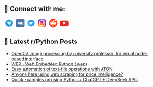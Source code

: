## 🔎 Connect with me:
[<img src="https://github.com/bullbesh/bullbesh/blob/main/images/Telegram.png" width="32" height="32" />](https://t.me/bullbesh)
[<img src="https://github.com/bullbesh/bullbesh/blob/main/images/VK.png" width="32" height="32" />](https://vk.com/bullbesh)
[<img src="https://github.com/bullbesh/bullbesh/blob/main/images/Twitter.png" width="32" height="32" />](https://twitter.com/bullbesh1)
[<img src="https://github.com/bullbesh/bullbesh/blob/main/images/Instagram.png" width="32" height="32" />](https://www.instagram.com/bullbesh)
[<img src="https://github.com/bullbesh/bullbesh/blob/main/images/Reddit.png" width="32" height="32" />](https://www.reddit.com/user/bullbesh)
[<img src="https://github.com/bullbesh/bullbesh/blob/main/images/YouTube.png" width="32" height="32" />](https://www.youtube.com/channel/UCtfjRs6uzgq5mfm8S06WTcg)

## 📕 Latest r/Python Posts
<!-- BLOG-POST-LIST:START -->
- [OpenCV image processing by university professor, for visual node-based interface](https://www.reddit.com/r/Python/comments/1l3644d/opencv_image_processing_by_university_professor/)
- [WEP - Web Embedded Python &lpar;.wep&rpar;](https://www.reddit.com/r/Python/comments/1l35niu/wep_web_embedded_python_wep/)
- [Easy automation of text-file operations with ATON](https://www.reddit.com/r/Python/comments/1l35gi6/easy_automation_of_textfile_operations_with_aton/)
- [Anyone here using web scraping for price intelligence?](https://www.reddit.com/r/Python/comments/1l33pr6/anyone_here_using_web_scraping_for_price/)
- [Quick Examples on using Python + ChatGPT + DeepSeek APIs](https://www.reddit.com/r/Python/comments/1l339m7/quick_examples_on_using_python_chatgpt_deepseek/)
<!-- BLOG-POST-LIST:END -->
